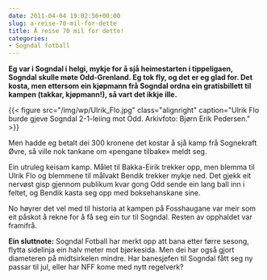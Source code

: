 ```yaml
---
date: 2011-04-04 19:02:56+00:00
slug: a-reise-70-mil-for-dette
title: Å reise 70 mil for dette!
categories:
- Sogndal fotball
---
```


**Eg var i Sogndal i helgi, mykje for å sjå heimestarten i tippeligaen, Sogndal skulle møte Odd-Grenland. Eg tok fly, og det er eg glad for. Det kosta, men ettersom ein kjøpmann frå Sogndal ordna ein gratisbillett til kampen (takkar, kjøpmann!), så vart det ikkje ille.**

{{< figure src="/img/wp/Ulrik_Flo.jpg" class="alignright" caption="Ulrik Flo burde gjeve Sogndal 2-1-leiing mot Odd. Arkivfoto: Bjørn Erik Pedersen." >}}

<!--more-->

Men hadde eg betalt dei 300 kronene det kostar å sjå kamp frå Sognekraft Øvre, så ville nok tankane om «pengane tilbake» meldt seg.

Ein utruleg keisam kamp. Målet til Bakka-Eirik trekker opp, men blemma til Ulrik Flo og blemmene til målvakt Bendik trekker mykje ned. Det gjekk eit nervøst gisp gjennom publikum kvar gong Odd sende ein lang ball inn i feltet, og Bendik kasta seg opp med boksehanskane sine.

No høyrer det vel med til historia at kampen på Fosshaugane var meir som eit påskot å rekne for å få seg ein tur til Sogndal. Resten av opphaldet var framifrå.

**Ein sluttnote:** Sogndal Fotball har merkt opp att bana etter førre sesong, flytta sidelinja ein halv meter mot bjørkesida. Men dei har også gjort diameteren på midtsirkelen mindre. Har banesjefen til Sogndal fått seg ny passar til jul, eller har NFF kome med nytt regelverk?
